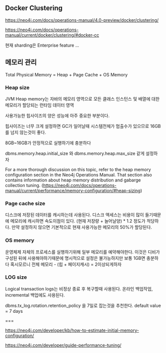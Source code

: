 ## Docker Clustering

https://neo4j.com/docs/operations-manual/4.0-preview/docker/clustering/

https://neo4j.com/docs/operations-manual/current/docker/clustering/#docker-cc

현재 sharding은 Enterprise feature ...

## 메모리 관리

Total Physical Memory = Heap + Page Cache + OS Memory

### Heap size

JVM Heap memory는 자바의 메모리 영역으로 모든 클래스 인스턴스 및 배열에 대한 메모리가 할당되는 런타임 데이터 영역

사용가능한 힙사이즈의 양은 성능에 아주 중요한 부분이다.

힙사이즈는 너무 크게 설정하면 GC가 일어날때 시스템전체가 멈출수가 있으므로 16GB를 넘지 않는것이 좋다.

8GB~16GB가 안정적으로 실행하기에 충분하다

dbms.memory.heap.initial_size 와 dbms.memory.heap.max_size 같게 설정하자

For a more thorough discussion on this topic, refer to the heap memory configuration section in the Neo4j Operations Manual. That section also contains information about heap memory distribution and gabarge collection tuning.
(https://neo4j.com/docs/operations-manual/current/performance/memory-configuration/#heap-sizing)

### Page cache size

디스크에 저장된 데이터를 캐시하는데 사용된다. 디스크 액세스는 비용이 많이 들기때문에 메모리에 캐시하면 속도이점이 있다.
(현재 저장량 + 늘어날양) \* 1.2 정도가 적당하다.
만약 설정하지 않으면 기본적으로 현재 사용가능한 메모리의 50%가 할당된다.

### OS memory

운영체제 자체의 프로세스를 실행하기위해 일부 메모리를 예약해야한다.
이것은 디비가 구성된 뒤에 사용해야하기때문에 명시적으로 설정은 불가능하지만 보통 1GB면 충분하다
혹시모르니 전체 메모리 - (힙 + 페이지캐시) = 2이상되게하자

### LOG size

Logical transaction logs는 비정상 종료 후 복구할때 사용된다.
온라인 백업작업, incremental 백업에도 사용된다.

dbms.tx_log.rotation.retention_policy 을 7일로 잡는것을 추천한다.
default value = 7 days

===

https://neo4j.com/developer/kb/how-to-estimate-initial-memory-configuration/

https://neo4j.com/developer/guide-performance-tuning/
